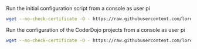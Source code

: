 Run the initial configuration script from a console as user pi
```bash
wget --no-check-certificate -O - https://raw.githubusercontent.com/lorenzocipriani/RaspberryPI/master/config/ibm-coderdojo-init.sh | /bin/bash
```

Run the configuration of the CoderDojo projects from a console as user pi
```bash
wget --no-check-certificate -O - https://raw.githubusercontent.com/lorenzocipriani/RaspberryPI/master/config/ibm-coderdojo-projects.sh | /bin/bash
```

